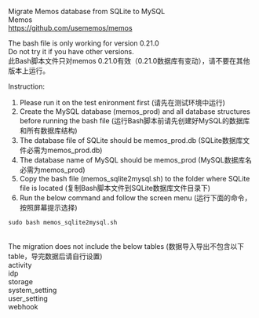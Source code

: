 Migrate Memos database from SQLite to MySQL\
Memos\
https://github.com/usememos/memos

The bash file is only working for version 0.21.0\
Do not try it if you have other versions.\
此Bash脚本文件只对memos 0.21.0有效（0.21.0数据库有变动），请不要在其他版本上运行。

Instruction:
1. Please run it on the test enironment first (请先在测试环境中运行)
2. Create the MySQL database (memos_prod) and all database structures before running the bash file (运行Bash脚本前请先创建好MySQL的数据库和所有数据库结构)
3. The database file of SQLite should be memos_prod.db (SQLite数据库文件必需为memos_prod.db)
4. The database name of MySQL should be memos_prod (MySQL数据库名必需为memos_prod)
5. Copy the bash file (memos_sqlite2mysql.sh) to the folder where SQLite file is located (复制Bash脚本文件到SQLite数据库文件目录下)
6. Run the below command and follow the screen menu (运行下面的命令，按照屏幕提示选择)
```
sudo bash memos_sqlite2mysql.sh
```
\
The migration does not include the below tables (数据导入导出不包含以下table，导完数据后请自行设置)\
activity\
idp\
storage\
system_setting\
user_setting\
webhook



